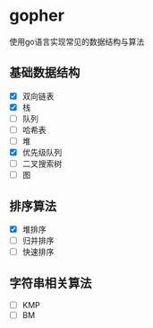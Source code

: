 # gopher
使用go语言实现常见的数据结构与算法
## 基础数据结构
- [x] 双向链表
- [x] 栈
- [ ] 队列
- [ ] 哈希表
- [ ] 堆
- [x] 优先级队列
- [ ] 二叉搜索树
- [ ] 图
## 排序算法
- [x] 堆排序
- [ ] 归并排序
- [ ] 快速排序
## 字符串相关算法
- [ ] KMP
- [ ] BM